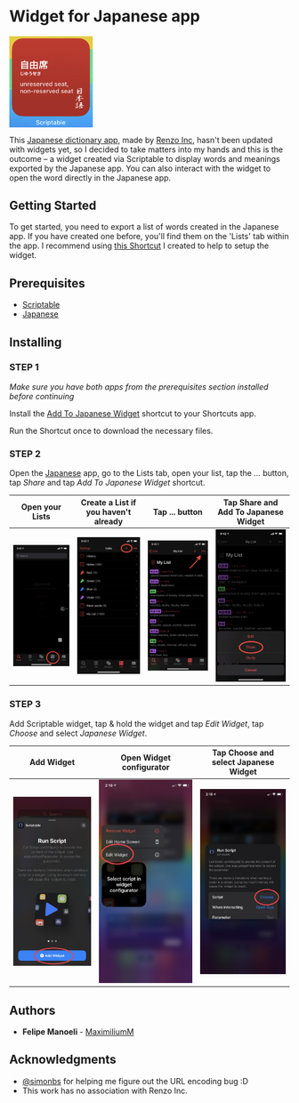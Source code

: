 # Widget for Japanese app

<img src="https://raw.githubusercontent.com/MaximiliumM/JapaneseWidget/master/Documentation/widget.JPEG" width="150" align="center" alt="Japanese Widget">

This [Japanese dictionary app](https://apps.apple.com/us/app/japanese/id290664053), made by [Renzo Inc](https://www.japaneseapp.com), hasn't been updated with widgets yet, so I decided to take matters into my hands and this is the outcome – a widget created via Scriptable to display words and meanings exported by the Japanese app. You can also interact with the widget to open the word directly in the Japanese app.

## Getting Started

To get started, you need to export a list of words created in the Japanese app. If you have created one before, you'll find them on the 'Lists' tab within the app. I recommend using [this Shortcut](https://www.icloud.com/shortcuts/6a3070ac49c54502ab44905f74a2c353) I created to help to setup the widget.


## Prerequisites

- [Scriptable](https://apps.apple.com/us/app/scriptable/id1405459188)
- [Japanese](https://apps.apple.com/us/app/japanese/id290664053)

## Installing

### STEP 1
*Make sure you have both apps from the prerequisites section installed before continuing*

Install the [Add To Japanese Widget](https://www.icloud.com/shortcuts/6a3070ac49c54502ab44905f74a2c353) shortcut to your Shortcuts app.

Run the Shortcut once to download the necessary files.

### STEP 2
Open the [Japanese](https://apps.apple.com/us/app/japanese/id290664053) app, go to the Lists tab, open your list, tap the *...* button, tap *Share* and tap *Add To Japanese Widget* shortcut.

Open your Lists | Create a List if you haven't already | Tap ... button | Tap Share and Add To Japanese Widget
--- | --- | --- | ---
![](Documentation/step1.JPG) | ![](Documentation/step2.JPG) | ![](Documentation/step3.JPG) | ![](Documentation/step4.JPG)

### STEP 3
Add Scriptable widget, tap & hold the widget and tap *Edit Widget*, tap *Choose* and select *Japanese Widget*.

Add Widget | Open Widget configurator | Tap Choose and select Japanese Widget
--- | --- | ---
![](Documentation/w-step1.jpg) | ![](Documentation/w-step2.jpg) | ![](Documentation/w-step3.jpg)

## Authors

* **Felipe Manoeli** - [MaximiliumM](https://www.twitter.com/MaximiliumM)

## Acknowledgments

* [@simonbs](https://www.twitter.com/simonbs) for helping me figure out the URL encoding bug :D 
* This work has no association with Renzo Inc.
